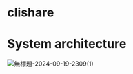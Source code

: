# clishare
# System architecture
![無標題-2024-09-19-2309(1)](https://github.com/user-attachments/assets/97e59747-6048-4c06-a728-4a0a1dd8b2b7)
